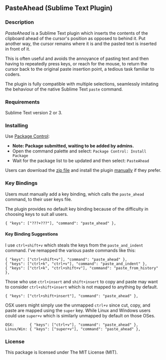 
## PasteAhead (Sublime Text Plugin)

### Description

*PasteAhead* is a Sublime Text plugin which inserts the contents of the clipboard ahead of the cursor's position as opposed to behind it. Put another way, the cursor remains where it is and the pasted text is inserted in front of it.

This is often useful and avoids the annoyance of pasting text and then having to repeatedly press keys, or reach for the mouse, to return the cursor back to the original paste insertion point, a tedious task familiar to coders.

The plugin is fully compatible with multiple selections, seamlessly imitating the behaviour of the native Sublime Text `paste` command.

### Requirements

Sublime Text version 2 or 3.

### Installing

Use [Package Control](https://packagecontrol.io/):

- **Note: Package submitted, waiting to be added by admins.**
- Open the command palette and select: `Package Control: Install Package`
- Wait for the package list to be updated and then select: `PasteAhead`

Users can download the [zip file](https://github.com/mattst/PasteAhead/archive/master.zip) and install the plugin [manually](http://docs.sublimetext.info/en/latest/extensibility/packages.html) if they prefer.

### Key Bindings

Users must manually add a key binding, which calls the `paste_ahead` command, to their user keys file.

The plugin provides no default key binding because of the difficulty in choosing keys to suit all users.

    { "keys": ["???+???"], "command": "paste_ahead" },

#### Key Binding Suggestions

I use `ctrl+shift+v` which steals the keys from the `paste_and_indent` command. I've remapped the various paste commands like this:

    { "keys": ["ctrl+shift+v"], "command": "paste_ahead" },
    { "keys": ["ctrl+k", "ctrl+v"], "command": "paste_and_indent" },
    { "keys": ["ctrl+k", "ctrl+shift+v"], "command": "paste_from_history" },

Those who use `ctrl+insert` and `shift+insert` to copy and paste may want to consider `ctrl+shift+insert` which is not mapped to anything by default.

    { "keys": ["ctrl+shift+insert"], "command": "paste_ahead" },

OSX users might simply use the unmapped `ctrl+v` since cut, copy, and paste are mapped using the `super` key. While Linux and Windows users could use `super+v` which is similarly unmapped by default on those OSes.

    OSX:       { "keys": ["ctrl+v"], "command": "paste_ahead" },
    Linux/Win: { "keys": ["super+v"], "command": "paste_ahead" },

### License

This package is licensed under The MIT License (MIT).
